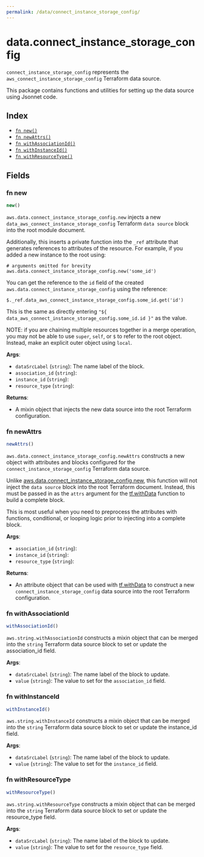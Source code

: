 ```yaml
---
permalink: /data/connect_instance_storage_config/
---
```


# data.connect_instance_storage_config

`connect_instance_storage_config` represents the `aws_connect_instance_storage_config` Terraform data source.



This package contains functions and utilities for setting up the data source using Jsonnet code.


## Index

* [`fn new()`](#fn-new)
* [`fn newAttrs()`](#fn-newattrs)
* [`fn withAssociationId()`](#fn-withassociationid)
* [`fn withInstanceId()`](#fn-withinstanceid)
* [`fn withResourceType()`](#fn-withresourcetype)

## Fields

### fn new

```ts
new()
```


`aws.data.connect_instance_storage_config.new` injects a new `data_aws_connect_instance_storage_config` Terraform `data source`
block into the root module document.

Additionally, this inserts a private function into the `_ref` attribute that generates references to attributes of the
resource. For example, if you added a new instance to the root using:

    # arguments omitted for brevity
    aws.data.connect_instance_storage_config.new('some_id')

You can get the reference to the `id` field of the created `aws.data.connect_instance_storage_config` using the reference:

    $._ref.data_aws_connect_instance_storage_config.some_id.get('id')

This is the same as directly entering `"${ data_aws_connect_instance_storage_config.some_id.id }"` as the value.

NOTE: if you are chaining multiple resources together in a merge operation, you may not be able to use `super`, `self`,
or `$` to refer to the root object. Instead, make an explicit outer object using `local`.

**Args**:
  - `dataSrcLabel` (`string`): The name label of the block.
  - `association_id` (`string`): 
  - `instance_id` (`string`): 
  - `resource_type` (`string`): 

**Returns**:
- A mixin object that injects the new data source into the root Terraform configuration.


### fn newAttrs

```ts
newAttrs()
```


`aws.data.connect_instance_storage_config.newAttrs` constructs a new object with attributes and blocks configured for the `connect_instance_storage_config`
Terraform data source.

Unlike [aws.data.connect_instance_storage_config.new](#fn-connectinstancestorageconfignew), this function will not inject the `data source`
block into the root Terraform document. Instead, this must be passed in as the `attrs` argument for the
[tf.withData](https://github.com/tf-libsonnet/core/tree/main/docs#fn-withdata) function to build a complete block.

This is most useful when you need to preprocess the attributes with functions, conditional, or looping logic prior to
injecting into a complete block.

**Args**:
  - `association_id` (`string`): 
  - `instance_id` (`string`): 
  - `resource_type` (`string`): 

**Returns**:
  - An attribute object that can be used with [tf.withData](https://github.com/tf-libsonnet/core/tree/main/docs#fn-withdata) to construct a new `connect_instance_storage_config` data source into the root Terraform configuration.


### fn withAssociationId

```ts
withAssociationId()
```

`aws.string.withAssociationId` constructs a mixin object that can be merged into the `string`
Terraform data source block to set or update the association_id field.



**Args**:
  - `dataSrcLabel` (`string`): The name label of the block to update.
  - `value` (`string`): The value to set for the `association_id` field.


### fn withInstanceId

```ts
withInstanceId()
```

`aws.string.withInstanceId` constructs a mixin object that can be merged into the `string`
Terraform data source block to set or update the instance_id field.



**Args**:
  - `dataSrcLabel` (`string`): The name label of the block to update.
  - `value` (`string`): The value to set for the `instance_id` field.


### fn withResourceType

```ts
withResourceType()
```

`aws.string.withResourceType` constructs a mixin object that can be merged into the `string`
Terraform data source block to set or update the resource_type field.



**Args**:
  - `dataSrcLabel` (`string`): The name label of the block to update.
  - `value` (`string`): The value to set for the `resource_type` field.
